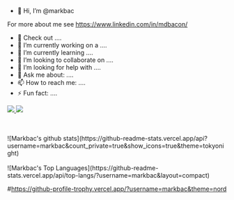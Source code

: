 - 👋 Hi, I’m @markbac

For more about me see https://www.linkedin.com/in/mdbacon/


- 📑 Check out ....
- 🔭 I’m currently working on a ....
- 🌱 I’m currently learning ....
- 👯 I’m looking to collaborate on ....
- 🤔 I’m looking for help with ....
- 💬 Ask me about: ....
- 📫 How to reach me: ....
- ⚡ Fun fact: ....

<p>
  <a href="https://twitter.com/streakymdb">
    <img src="https://img.shields.io/twitter/follow/streakymdb?label=Twitter&logo=twitter&style=for-the-badge" />
  </a>
  <a href="https://www.linkedin.com/in/mdbacon/">
    <img src="https://img.shields.io/badge/-LinkedIn-blue?style=for-the-badge&logo=linkedin" />
  </a>
</p>




</br>
</br>
![Markbac's github stats](https://github-readme-stats.vercel.app/api?username=markbac&count_private=true&show_icons=true&theme=tokyonight)
</br>
</br>
![Markbac's Top Languages](https://github-readme-stats.vercel.app/api/top-langs/?username=markbac&layout=compact)


#https://github-profile-trophy.vercel.app/?username=markbac&theme=nord
